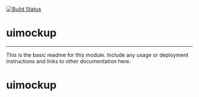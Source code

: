 [![Build Status](https://travis-ci.org/pranjan77/uimockup.svg?branch=master)](https://travis-ci.org/pranjan77/uimockup)

# uimockup
---

This is the basic readme for this module. Include any usage or deployment instructions and links to other documentation here.
# uimockup
